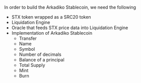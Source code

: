 
In order to build the Arkadiko Stablecoin, we need the following

- STX token wrapped as a SRC20 token
- Liquidation Engine
- Oracle that feeds STX price data into Liquidation Engine
- Implementation of Arkadiko Stablecoin
  - Transfer
  - Name
  - Symbol
  - Number of decimals
  - Balance of a principal
  - Total Supply
  - Mint
  - Burn
